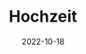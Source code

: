 ---
visible: true
date: 2022-10-18
title: Hochzeit
description: >-
  Das ist der erste Artikel. Addidit nunc: finita tua celatos vacuos Morpheus
---